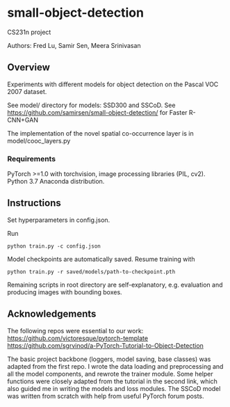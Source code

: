 # small-object-detection

CS231n project

Authors: Fred Lu, Samir Sen, Meera Srinivasan

## Overview
Experiments with different models for object detection on the Pascal VOC 2007 dataset.

See model/ directory for models: SSD300 and SSCoD. See <https://github.com/samirsen/small-object-detection/> for Faster R-CNN+GAN

The implementation of the novel spatial co-occurrence layer is in model/cooc_layers.py


### Requirements
PyTorch >=1.0 with torchvision, image processing libraries (PIL, cv2). Python 3.7 Anaconda distribution.

## Instructions
Set hyperparameters in config.json.

Run 
``` 
python train.py -c config.json
```

Model checkpoints are automatically saved. Resume training with 
```
python train.py -r saved/models/path-to-checkpoint.pth
```

Remaining scripts in root directory are self-explanatory, e.g. evaluation and producing images with bounding boxes.


## Acknowledgements
The following repos were essential to our work: 
<https://github.com/victoresque/pytorch-template>
<https://github.com/sgrvinod/a-PyTorch-Tutorial-to-Object-Detection>

The basic project backbone (loggers, model saving, base classes) was adapted from the first repo. I wrote the data loading and preprocessing and all the model components, and rewrote the trainer module. Some helper functions were closely adapted from the tutorial in the second link, which also guided me in writing the models and loss modules. The SSCoD model was written from scratch with help from useful PyTorch forum posts.


